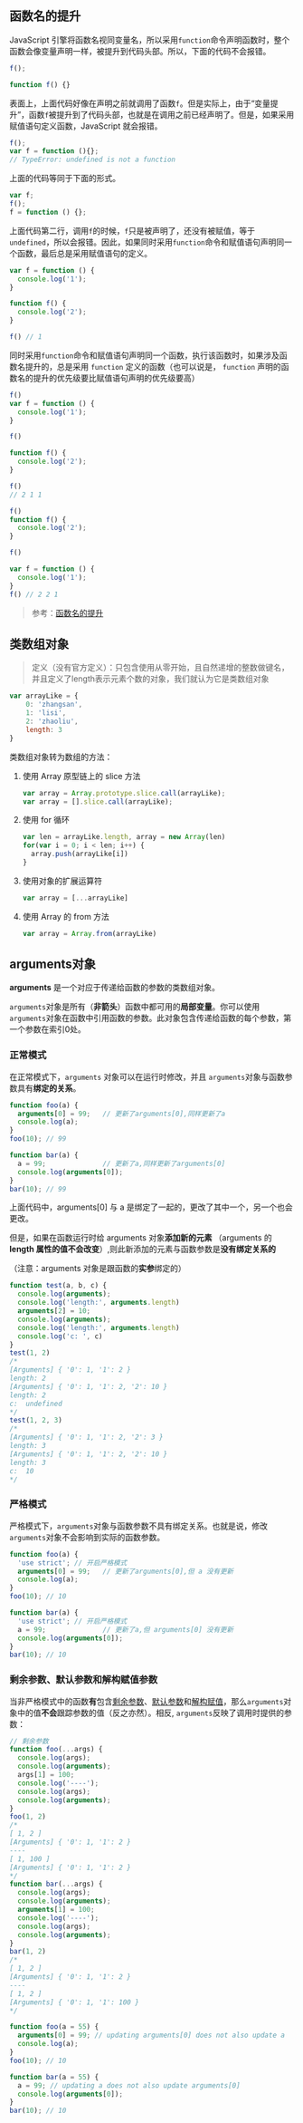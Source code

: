 ## 函数名的提升

JavaScript 引擎将函数名视同变量名，所以采用`function`命令声明函数时，整个函数会像变量声明一样，被提升到代码头部。所以，下面的代码不会报错。

```js
f();

function f() {}
```

表面上，上面代码好像在声明之前就调用了函数`f`。但是实际上，由于“变量提升”，函数`f`被提升到了代码头部，也就是在调用之前已经声明了。但是，如果采用赋值语句定义函数，JavaScript 就会报错。

```js
f();
var f = function (){};
// TypeError: undefined is not a function
```

上面的代码等同于下面的形式。

```js
var f;
f();
f = function () {};
```

上面代码第二行，调用`f`的时候，`f`只是被声明了，还没有被赋值，等于`undefined`，所以会报错。因此，如果同时采用`function`命令和赋值语句声明同一个函数，最后总是采用赋值语句的定义。

```js
var f = function () {
  console.log('1');
}

function f() {
  console.log('2');
}

f() // 1
```



同时采用`function`命令和赋值语句声明同一个函数，执行该函数时，如果涉及函数名提升的，总是采用 `function` 定义的函数（也可以说是， `function` 声明的函数名的提升的优先级要比赋值语句声明的优先级要高）

```js
f()
var f = function () {
  console.log('1');
}

f()

function f() {
  console.log('2');
}

f() 
// 2 1 1
```

```js
f()
function f() {
  console.log('2');
}

f()

var f = function () {
  console.log('1');
}
f() // 2 2 1
```

> 参考：[函数名的提升](https://wangdoc.com/javascript/types/function.html#函数名的提升) 



## 类数组对象

> 定义（没有官方定义）：只包含使用从零开始，且自然递增的整数做键名，并且定义了length表示元素个数的对象，我们就认为它是类数组对象

```js
var arrayLike = {
    0: 'zhangsan',
    1: 'lisi',
    2: 'zhaoliu',
    length: 3
}
```



类数组对象转为数组的方法：

1. 使用 Array 原型链上的 slice 方法

   ```js
   var array = Array.prototype.slice.call(arrayLike);
   var array = [].slice.call(arrayLike);
   ```

2. 使用 for 循环

   ```js
   var len = arrayLike.length, array = new Array(len)
   for(var i = 0; i < len; i++) {
     array.push(arrayLike[i])
   }
   ```

3. 使用对象的扩展运算符

   ```js
   var array = [...arrayLike]
   ```

4. 使用 Array 的 from 方法

   ```js
   var array = Array.from(arrayLike)
   ```

   

## arguments对象

**arguments** 是一个对应于传递给函数的参数的类数组对象。

`arguments`对象是所有（**非箭头**）函数中都可用的**局部变量**。你可以使用`arguments`对象在函数中引用函数的参数。此对象包含传递给函数的每个参数，第一个参数在索引0处。

### 正常模式

在正常模式下，`arguments` 对象可以在运行时修改，并且 `arguments`对象与函数参数具有**绑定的关系**。

```js
function foo(a) { 
  arguments[0] = 99;   // 更新了arguments[0],同样更新了a
  console.log(a);
}
foo(10); // 99

function bar(a) { 
  a = 99;              // 更新了a,同样更新了arguments[0] 
  console.log(arguments[0]);
}
bar(10); // 99
```

上面代码中，arguments[0] 与 a 是绑定了一起的，更改了其中一个，另一个也会更改。

但是，如果在函数运行时给 arguments 对象**添加新的元素** （arguments 的 **length 属性的值不会改变**）,则此新添加的元素与函数参数是**没有绑定关系的**

（注意：arguments 对象是跟函数的**实参**绑定的）

```js
function test(a, b, c) {
  console.log(arguments);
  console.log('length:', arguments.length)
  arguments[2] = 10;
  console.log(arguments);
  console.log('length:', arguments.length)
  console.log('c: ', c)
}
test(1, 2)
/*
[Arguments] { '0': 1, '1': 2 }
length: 2
[Arguments] { '0': 1, '1': 2, '2': 10 }
length: 2
c:  undefined
*/
test(1, 2, 3)
/*
[Arguments] { '0': 1, '1': 2, '2': 3 }
length: 3
[Arguments] { '0': 1, '1': 2, '2': 10 }
length: 3
c:  10
*/
```



### 严格模式

严格模式下，`arguments`对象与函数参数不具有绑定关系。也就是说，修改`arguments`对象不会影响到实际的函数参数。

```js
function foo(a) { 
  'use strict'; // 开启严格模式
  arguments[0] = 99;   // 更新了arguments[0],但 a 没有更新
  console.log(a);
}
foo(10); // 10

function bar(a) { 
  'use strict'; // 开启严格模式
  a = 99;              // 更新了a,但 arguments[0] 没有更新 
  console.log(arguments[0]);
}
bar(10); // 10
```



### 剩余参数、默认参数和解构赋值参数

 当非严格模式中的函数**有**包含[剩余参数](https://developer.mozilla.org/zh-CN/docs/Web/JavaScript/Reference/Functions/Rest_parameters)、[默认参数](https://developer.mozilla.org/zh-CN/docs/Web/JavaScript/Reference/Functions/Default_parameters)和[解构赋值](https://developer.mozilla.org/zh-CN/docs/Web/JavaScript/Reference/Operators/Destructuring_assignment)，那么`arguments`对象中的值**不会**跟踪参数的值（反之亦然）。相反, `arguments`反映了调用时提供的参数：

```js
// 剩余参数
function foo(...args) {
  console.log(args);
  console.log(arguments);
  args[1] = 100;
  console.log('----');
  console.log(args);
  console.log(arguments);
}
foo(1, 2)
/*
[ 1, 2 ]
[Arguments] { '0': 1, '1': 2 }
----
[ 1, 100 ]
[Arguments] { '0': 1, '1': 2 }
*/
function bar(...args) {
  console.log(args);
  console.log(arguments);
  arguments[1] = 100;
  console.log('----');
  console.log(args);
  console.log(arguments);
}
bar(1, 2)
/*
[ 1, 2 ]
[Arguments] { '0': 1, '1': 2 }
----
[ 1, 2 ]
[Arguments] { '0': 1, '1': 100 }
*/
```



```js
function foo(a = 55) { 
  arguments[0] = 99; // updating arguments[0] does not also update a
  console.log(a);
}
foo(10); // 10

function bar(a = 55) { 
  a = 99; // updating a does not also update arguments[0]
  console.log(arguments[0]);
}
bar(10); // 10
```

















